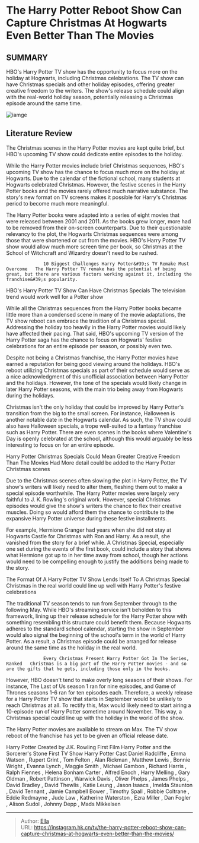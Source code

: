 # The Harry Potter Reboot Show Can Capture Christmas At Hogwarts Even Better Than The Movies


## SUMMARY 



  HBO&#39;s Harry Potter TV show has the opportunity to focus more on the holiday at Hogwarts, including Christmas celebrations.   The TV show can have Christmas specials and other holiday episodes, offering greater creative freedom to the writers.   The show&#39;s release schedule could align with the real-world holiday season, potentially releasing a Christmas episode around the same time.  

![iamge](https://static1.srcdn.com/wordpress/wp-content/uploads/2024/01/untitled-design-2024-01-03t150231-769.jpg)

## Literature Review
The Christmas scenes in the Harry Potter movies are kept quite brief, but HBO&#39;s upcoming TV show could dedicate entire episodes to the holiday.




While the Harry Potter movies include brief Christmas sequences, HBO&#39;s upcoming TV show has the chance to focus much more on the holiday at Hogwarts. Due to the calendar of the fictional school, many students at Hogwarts celebrated Christmas. However, the festive scenes in the Harry Potter books and the movies rarely offered much narrative substance. The story&#39;s new format on TV screens makes it possible for Harry&#39;s Christmas period to become much more meaningful.




The Harry Potter books were adapted into a series of eight movies that were released between 2001 and 2011. As the books grew longer, more had to be removed from their on-screen counterparts. Due to their questionable relevancy to the plot, the Hogwarts Christmas sequences were among those that were shortened or cut from the movies. HBO&#39;s Harry Potter TV show would allow much more screen time per book, so Christmas at the School of Witchcraft and Wizardry doesn&#39;t need to be rushed.

                  10 Biggest Challenges Harry Potter&#39;s TV Remake Must Overcome   The Harry Potter TV remake has the potential of being great, but there are various factors working against it, including the franchise&#39;s popularity.    


 HBO&#39;s Harry Potter TV Show Can Have Christmas Specials 
The television trend would work well for a Potter show
          

While all the Christmas sequences from the Harry Potter books became little more than a condensed scene in many of the movie adaptations, the TV show reboot can embrace the tradition of a Christmas special. Addressing the holiday too heavily in the Harry Potter movies would likely have affected their pacing. That said, HBO&#39;s upcoming TV version of the Harry Potter saga has the chance to focus on Hogwarts&#39; festive celebrations for an entire episode per season, or possibly even two.




Despite not being a Christmas franchise, the Harry Potter movies have earned a reputation for being good viewing around the holidays. HBO&#39;s reboot utilizing Christmas specials as part of their schedule would serve as a nice acknowledgment of this unofficial association between Harry Potter and the holidays. However, the tone of the specials would likely change in later Harry Potter seasons, with the main trio being away from Hogwarts during the holidays.

Christmas isn&#39;t the only holiday that could be improved by Harry Potter&#39;s transition from the big to the small screen. For instance, Halloween is another notable date in the Hogwarts calendar. As such, the TV show could also have Halloween specials, a trope well-suited to a fantasy franchise such as Harry Potter. There are even scenes in the books where Valentine&#39;s Day is openly celebrated at the school, although this would arguably be less interesting to focus on for an entire episode.



 Harry Potter Christmas Specials Could Mean Greater Creative Freedom Than The Movies Had 
More detail could be added to the Harry Potter Christmas scenes
         




Due to the Christmas scenes often slowing the plot in Harry Potter, the TV show&#39;s writers will likely need to alter them, fleshing them out to make a special episode worthwhile. The Harry Potter movies were largely very faithful to J. K. Rowling&#39;s original work. However, special Christmas episodes would give the show&#39;s writers the chance to flex their creative muscles. Doing so would afford them the chance to contribute to the expansive Harry Potter universe during these festive installments.

For example, Hermione Granger had years when she did not stay at Hogwarts Castle for Christmas with Ron and Harry. As a result, she vanished from the story for a brief while. A Christmas Special, especially one set during the events of the first book, could include a story that shows what Hermione got up to in her time away from school, though her actions would need to be compelling enough to justify the additions being made to the story.



 The Format Of A Harry Potter TV Show Lends Itself To A Christmas Special 
Christmas in the real world could line up well with Harry Potter&#39;s festive celebrations
          




The traditional TV season tends to run from September through to the following May. While HBO&#39;s streaming service isn&#39;t beholden to this framework, lining up their release schedule for the Harry Potter show with something resembling this structure could benefit them. Because Hogwarts adheres to the standard school calendar, starting the show in September would also signal the beginning of the school&#39;s term in the world of Harry Potter. As a result, a Christmas episode could be arranged for release around the same time as the holiday in the real world.

                  Every Christmas Present Harry Potter Got In The Series, Ranked   Christmas is a big part of the Harry Potter movies - and so are the gifts that he gets, including those only in the books.     

However, HBO doesn&#39;t tend to make overly long seasons of their shows. For instance, The Last of Us season 1 ran for nine episodes, and Game of Thrones seasons 1-6 ran for ten episodes each. Therefore, a weekly release for a Harry Potter TV show that starts in September would be unlikely to reach Christmas at all. To rectify this, Max would likely need to start airing a 10-episode run of Harry Potter sometime around November. This way, a Christmas special could line up with the holiday in the world of the show.






The Harry Potter movies are available to stream on Max. The TV show reboot of the franchise has yet to be given an official release date.




  Harry Potter   Created by   J.K. Rowling    First Film   Harry Potter and the Sorcerer&#39;s Stone    First TV Show   Harry Potter    Cast   Daniel Radcliffe , Emma Watson , Rupert Grint , Tom Felton , Alan Rickman , Matthew Lewis , Bonnie Wright , Evanna Lynch , Maggie Smith , Michael Gambon , Richard Harris , Ralph Fiennes , Helena Bonham Carter , Alfred Enoch , Harry Melling , Gary Oldman , Robert Pattinson , Warwick Davis , Oliver Phelps , James Phelps , David Bradley , David Thewlis , Katie Leung , Jason Isaacs , Imelda Staunton , David Tennant , Jamie Campbell Bower , Timothy Spall , Robbie Coltrane , Eddie Redmayne , Jude Law , Katherine Waterston , Ezra Miller , Dan Fogler , Alison Sudol , Johnny Depp , Mads Mikkelsen       


---

> Author: [Ella](https://instagram.hk.cn/)  
> URL: https://instagram.hk.cn/tv/the-harry-potter-reboot-show-can-capture-christmas-at-hogwarts-even-better-than-the-movies/  

